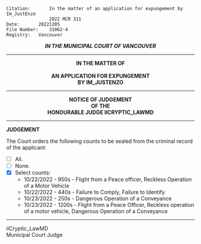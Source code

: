 	Citation:       In the matter of an application for expungement by Im_JustEnzo
                	2022 MCR 311
	Date:		20221205
	File Number:	31062-4
	Registry:	Vancouver

<p align="center"><b><i>IN THE MUNICIPAL COURT OF VANCOUVER</b></i>

---

<p align="center"><b>
				IN THE MATTER OF
<br><br>			AN APPLICATION FOR EXPUNGEMENT 
<br>                            BY IM_JUSTENZO
<br>				

---

<p align="center">		
				NOTICE OF JUDGEMENT
<br>				OF THE
<br>				HONOURABLE JUDGE IICRYPTIC_LAWMD

</b>
	
---

**JUDGEMENT**

The Court orders the following counts to be sealed from the criminal record of the applicant:
- [ ] All.
- [ ] None.
- [x] Select counts:
  - 10/22/2022 - 950s - Flight from a Peace officer, Reckless Operation of a Motor Vehicle
  - 10/22/2022 - 440s - Failure to Comply, Failure to Identify 
  - 10/23/2022 - 250s - Dangerous Operation of a Conveyance
  - 10/23/2022 - 1200s - Flight from a Peace Officer, Reckless operation of a motor vehicle, Dangerous Operation of a Conveyance
	
---

iiCryptic_LawMD <br>
Municipal Court Judge
